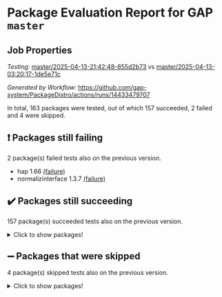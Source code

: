 # Package Evaluation Report for GAP `master`

## Job Properties

*Testing:* [master/2025-04-13-21:42:48-855d2b73](https://github.com/gap-system/PackageDistro/blob/data/reports/master/2025-04-13-21:42:48-855d2b73) vs [master/2025-04-13-03:20:17-1de5e71c](https://github.com/gap-system/PackageDistro/blob/data/reports/master/2025-04-13-03:20:17-1de5e71c)

*Generated by Workflow:* https://github.com/gap-system/PackageDistro/actions/runs/14433479707

In total, 163 packages were tested, out of which 157 succeeded, 2 failed and 4 were skipped.

## :exclamation: Packages still failing

2 package(s) failed tests also on the previous version.
- hap 1.66 [(failure)](https://github.com/gap-system/PackageDistro/actions/runs/14433479707/job/40471225468)
- normalizinterface 1.3.7 [(failure)](https://github.com/gap-system/PackageDistro/actions/runs/14433479707/job/40471230978)

## :heavy_check_mark: Packages still succeeding

157 package(s) succeeded tests also on the previous version.
<details><summary>Click to show packages!</summary>

- 4ti2interface 2024.11-01 [(success)](https://github.com/gap-system/PackageDistro/actions/runs/14433479707/job/40471211792)
- ace 5.7.0 [(success)](https://github.com/gap-system/PackageDistro/actions/runs/14433479707/job/40471211903)
- aclib 1.3.2 [(success)](https://github.com/gap-system/PackageDistro/actions/runs/14433479707/job/40471211995)
- agt 0.3.1 [(success)](https://github.com/gap-system/PackageDistro/actions/runs/14433479707/job/40471212111)
- alco 1.1.1 [(success)](https://github.com/gap-system/PackageDistro/actions/runs/14433479707/job/40471212215)
- alnuth 3.2.1 [(success)](https://github.com/gap-system/PackageDistro/actions/runs/14433479707/job/40471212334)
- anupq 3.3.1 [(success)](https://github.com/gap-system/PackageDistro/actions/runs/14433479707/job/40471212454)
- atlasrep 2.1.9 [(success)](https://github.com/gap-system/PackageDistro/actions/runs/14433479707/job/40471214652)
- autodoc 2023.06.19 [(success)](https://github.com/gap-system/PackageDistro/actions/runs/14433479707/job/40471214963)
- automata 1.16 [(success)](https://github.com/gap-system/PackageDistro/actions/runs/14433479707/job/40471215158)
- automgrp 1.3.3 [(success)](https://github.com/gap-system/PackageDistro/actions/runs/14433479707/job/40471216879)
- autpgrp 1.11.1 [(success)](https://github.com/gap-system/PackageDistro/actions/runs/14433479707/job/40471217061)
- cap 2025.04-04 [(success)](https://github.com/gap-system/PackageDistro/actions/runs/14433479707/job/40471217227)
- caratinterface 2.3.7 [(success)](https://github.com/gap-system/PackageDistro/actions/runs/14433479707/job/40471217409)
- cddinterface 2024.09.02 [(success)](https://github.com/gap-system/PackageDistro/actions/runs/14433479707/job/40471217608)
- circle 1.6.6 [(success)](https://github.com/gap-system/PackageDistro/actions/runs/14433479707/job/40471217771)
- classicpres 1.22 [(success)](https://github.com/gap-system/PackageDistro/actions/runs/14433479707/job/40471217954)
- cohomolo 1.6.11 [(success)](https://github.com/gap-system/PackageDistro/actions/runs/14433479707/job/40471218144)
- congruence 1.2.7 [(success)](https://github.com/gap-system/PackageDistro/actions/runs/14433479707/job/40471218300)
- corefreesub 0.6 [(success)](https://github.com/gap-system/PackageDistro/actions/runs/14433479707/job/40471218507)
- corelg 1.57 [(success)](https://github.com/gap-system/PackageDistro/actions/runs/14433479707/job/40471218716)
- crime 1.6 [(success)](https://github.com/gap-system/PackageDistro/actions/runs/14433479707/job/40471218889)
- crisp 1.4.6 [(success)](https://github.com/gap-system/PackageDistro/actions/runs/14433479707/job/40471219095)
- crypting 0.10.5 [(success)](https://github.com/gap-system/PackageDistro/actions/runs/14433479707/job/40471219293)
- cryst 4.1.27 [(success)](https://github.com/gap-system/PackageDistro/actions/runs/14433479707/job/40471219452)
- crystcat 1.1.10 [(success)](https://github.com/gap-system/PackageDistro/actions/runs/14433479707/job/40471219720)
- ctbllib 1.3.9 [(success)](https://github.com/gap-system/PackageDistro/actions/runs/14433479707/job/40471219933)
- cubefree 1.20 [(success)](https://github.com/gap-system/PackageDistro/actions/runs/14433479707/job/40471220137)
- curlinterface 2.4.0 [(success)](https://github.com/gap-system/PackageDistro/actions/runs/14433479707/job/40471220414)
- cvec 2.8.3 [(success)](https://github.com/gap-system/PackageDistro/actions/runs/14433479707/job/40471220613)
- datastructures 0.3.1 [(success)](https://github.com/gap-system/PackageDistro/actions/runs/14433479707/job/40471220801)
- deepthought 1.0.8 [(success)](https://github.com/gap-system/PackageDistro/actions/runs/14433479707/job/40471221021)
- design 1.8.2 [(success)](https://github.com/gap-system/PackageDistro/actions/runs/14433479707/job/40471221225)
- difsets 2.3.1 [(success)](https://github.com/gap-system/PackageDistro/actions/runs/14433479707/job/40471221423)
- digraphs 1.10.0 [(success)](https://github.com/gap-system/PackageDistro/actions/runs/14433479707/job/40471221634)
- edim 1.3.8 [(success)](https://github.com/gap-system/PackageDistro/actions/runs/14433479707/job/40471221835)
- example 4.4.0 [(success)](https://github.com/gap-system/PackageDistro/actions/runs/14433479707/job/40471221968)
- examplesforhomalg 2023.10-01 [(success)](https://github.com/gap-system/PackageDistro/actions/runs/14433479707/job/40471222110)
- factint 1.6.3 [(success)](https://github.com/gap-system/PackageDistro/actions/runs/14433479707/job/40471222255)
- ferret 1.0.14 [(success)](https://github.com/gap-system/PackageDistro/actions/runs/14433479707/job/40471222385)
- fga 1.5.0 [(success)](https://github.com/gap-system/PackageDistro/actions/runs/14433479707/job/40471222486)
- fining 1.5.6 [(success)](https://github.com/gap-system/PackageDistro/actions/runs/14433479707/job/40471222602)
- float 1.0.7 [(success)](https://github.com/gap-system/PackageDistro/actions/runs/14433479707/job/40471222747)
- format 1.4.4 [(success)](https://github.com/gap-system/PackageDistro/actions/runs/14433479707/job/40471222878)
- forms 1.2.12 [(success)](https://github.com/gap-system/PackageDistro/actions/runs/14433479707/job/40471223019)
- fplsa 1.2.6 [(success)](https://github.com/gap-system/PackageDistro/actions/runs/14433479707/job/40471223167)
- fr 2.4.13 [(success)](https://github.com/gap-system/PackageDistro/actions/runs/14433479707/job/40471223347)
- francy 2.0.3 [(success)](https://github.com/gap-system/PackageDistro/actions/runs/14433479707/job/40471223497)
- fwtree 1.3 [(success)](https://github.com/gap-system/PackageDistro/actions/runs/14433479707/job/40471223611)
- gapdoc 1.6.7 [(success)](https://github.com/gap-system/PackageDistro/actions/runs/14433479707/job/40471223806)
- gauss 2024.11-01 [(success)](https://github.com/gap-system/PackageDistro/actions/runs/14433479707/job/40471223948)
- gaussforhomalg 2024.08-01 [(success)](https://github.com/gap-system/PackageDistro/actions/runs/14433479707/job/40471224087)
- gbnp 1.1.0 [(success)](https://github.com/gap-system/PackageDistro/actions/runs/14433479707/job/40471224219)
- generalizedmorphismsforcap 2025.02-01 [(success)](https://github.com/gap-system/PackageDistro/actions/runs/14433479707/job/40471224343)
- genss 1.6.9 [(success)](https://github.com/gap-system/PackageDistro/actions/runs/14433479707/job/40471224495)
- gradedmodules 2024.12-01 [(success)](https://github.com/gap-system/PackageDistro/actions/runs/14433479707/job/40471224654)
- gradedringforhomalg 2024.07-01 [(success)](https://github.com/gap-system/PackageDistro/actions/runs/14433479707/job/40471224844)
- grape 4.9.2 [(success)](https://github.com/gap-system/PackageDistro/actions/runs/14433479707/job/40471224950)
- groupoids 1.76 [(success)](https://github.com/gap-system/PackageDistro/actions/runs/14433479707/job/40471225043)
- grpconst 2.6.5 [(success)](https://github.com/gap-system/PackageDistro/actions/runs/14433479707/job/40471225142)
- guarana 0.96.3 [(success)](https://github.com/gap-system/PackageDistro/actions/runs/14433479707/job/40471225240)
- guava 3.20 [(success)](https://github.com/gap-system/PackageDistro/actions/runs/14433479707/job/40471225351)
- hapcryst 0.1.15 [(success)](https://github.com/gap-system/PackageDistro/actions/runs/14433479707/job/40471225596)
- hecke 1.5.4 [(success)](https://github.com/gap-system/PackageDistro/actions/runs/14433479707/job/40471225733)
- help 4.0 [(success)](https://github.com/gap-system/PackageDistro/actions/runs/14433479707/job/40471225862)
- homalg 2024.01-01 [(success)](https://github.com/gap-system/PackageDistro/actions/runs/14433479707/job/40471225969)
- homalgtocas 2023.11-01 [(success)](https://github.com/gap-system/PackageDistro/actions/runs/14433479707/job/40471226102)
- ibnp 0.15 [(success)](https://github.com/gap-system/PackageDistro/actions/runs/14433479707/job/40471226240)
- idrel 2.48 [(success)](https://github.com/gap-system/PackageDistro/actions/runs/14433479707/job/40471226372)
- images 1.3.3 [(success)](https://github.com/gap-system/PackageDistro/actions/runs/14433479707/job/40471226506)
- intpic 0.4.0 [(success)](https://github.com/gap-system/PackageDistro/actions/runs/14433479707/job/40471226643)
- io 4.9.1 [(success)](https://github.com/gap-system/PackageDistro/actions/runs/14433479707/job/40471226782)
- io_forhomalg 2023.02-04 [(success)](https://github.com/gap-system/PackageDistro/actions/runs/14433479707/job/40471226924)
- irredsol 1.4.4 [(success)](https://github.com/gap-system/PackageDistro/actions/runs/14433479707/job/40471227031)
- json 2.2.2 [(success)](https://github.com/gap-system/PackageDistro/actions/runs/14433479707/job/40471227140)
- jupyterkernel 1.5.1 [(success)](https://github.com/gap-system/PackageDistro/actions/runs/14433479707/job/40471227291)
- jupyterviz 1.5.6 [(success)](https://github.com/gap-system/PackageDistro/actions/runs/14433479707/job/40471227393)
- kan 1.37 [(success)](https://github.com/gap-system/PackageDistro/actions/runs/14433479707/job/40471227534)
- kbmag 1.5.11 [(success)](https://github.com/gap-system/PackageDistro/actions/runs/14433479707/job/40471227645)
- laguna 3.9.7 [(success)](https://github.com/gap-system/PackageDistro/actions/runs/14433479707/job/40471227768)
- liealgdb 2.2.1 [(success)](https://github.com/gap-system/PackageDistro/actions/runs/14433479707/job/40471227894)
- liepring 2.9.1 [(success)](https://github.com/gap-system/PackageDistro/actions/runs/14433479707/job/40471228006)
- liering 2.4.2 [(success)](https://github.com/gap-system/PackageDistro/actions/runs/14433479707/job/40471228135)
- linearalgebraforcap 2025.04-01 [(success)](https://github.com/gap-system/PackageDistro/actions/runs/14433479707/job/40471228256)
- lins 0.9 [(success)](https://github.com/gap-system/PackageDistro/actions/runs/14433479707/job/40471228399)
- localizeringforhomalg 2023.10-01 [(success)](https://github.com/gap-system/PackageDistro/actions/runs/14433479707/job/40471228583)
- loops 3.4.4 [(success)](https://github.com/gap-system/PackageDistro/actions/runs/14433479707/job/40471228729)
- lpres 1.1.1 [(success)](https://github.com/gap-system/PackageDistro/actions/runs/14433479707/job/40471228895)
- majoranaalgebras 1.5.2 [(success)](https://github.com/gap-system/PackageDistro/actions/runs/14433479707/job/40471229028)
- mapclass 1.4.6 [(success)](https://github.com/gap-system/PackageDistro/actions/runs/14433479707/job/40471229200)
- matgrp 0.71 [(success)](https://github.com/gap-system/PackageDistro/actions/runs/14433479707/job/40471229366)
- matricesforhomalg 2024.11-02 [(success)](https://github.com/gap-system/PackageDistro/actions/runs/14433479707/job/40471229524)
- modisom 3.0.0 [(success)](https://github.com/gap-system/PackageDistro/actions/runs/14433479707/job/40471229704)
- modulepresentationsforcap 2024.09-02 [(success)](https://github.com/gap-system/PackageDistro/actions/runs/14433479707/job/40471229880)
- modules 2024.12-01 [(success)](https://github.com/gap-system/PackageDistro/actions/runs/14433479707/job/40471230109)
- monoidalcategories 2025.03-02 [(success)](https://github.com/gap-system/PackageDistro/actions/runs/14433479707/job/40471230289)
- nconvex 2024.12-01 [(success)](https://github.com/gap-system/PackageDistro/actions/runs/14433479707/job/40471230455)
- nilmat 1.4.2 [(success)](https://github.com/gap-system/PackageDistro/actions/runs/14433479707/job/40471230629)
- nock 1.5 [(success)](https://github.com/gap-system/PackageDistro/actions/runs/14433479707/job/40471230795)
- nq 2.5.11 [(success)](https://github.com/gap-system/PackageDistro/actions/runs/14433479707/job/40471231192)
- numericalsgps 1.4.0 [(success)](https://github.com/gap-system/PackageDistro/actions/runs/14433479707/job/40471231386)
- openmath 11.5.3 [(success)](https://github.com/gap-system/PackageDistro/actions/runs/14433479707/job/40471231567)
- orb 5.0.0 [(success)](https://github.com/gap-system/PackageDistro/actions/runs/14433479707/job/40471231770)
- packagemanager 1.6.2 [(success)](https://github.com/gap-system/PackageDistro/actions/runs/14433479707/job/40471231984)
- patternclass 2.4.5 [(success)](https://github.com/gap-system/PackageDistro/actions/runs/14433479707/job/40471232223)
- permut 2.0.5 [(success)](https://github.com/gap-system/PackageDistro/actions/runs/14433479707/job/40471232725)
- polenta 1.3.11 [(success)](https://github.com/gap-system/PackageDistro/actions/runs/14433479707/job/40471232969)
- polymaking 0.8.7 [(success)](https://github.com/gap-system/PackageDistro/actions/runs/14433479707/job/40471233128)
- primgrp 3.4.4 [(success)](https://github.com/gap-system/PackageDistro/actions/runs/14433479707/job/40471233354)
- profiling 2.6.0 [(success)](https://github.com/gap-system/PackageDistro/actions/runs/14433479707/job/40471233555)
- qdistrnd 0.9.5 [(success)](https://github.com/gap-system/PackageDistro/actions/runs/14433479707/job/40471233787)
- qpa 1.35 [(success)](https://github.com/gap-system/PackageDistro/actions/runs/14433479707/job/40471234002)
- quagroup 1.8.4 [(success)](https://github.com/gap-system/PackageDistro/actions/runs/14433479707/job/40471234225)
- radiroot 2.9 [(success)](https://github.com/gap-system/PackageDistro/actions/runs/14433479707/job/40471234384)
- rcwa 4.7.1 [(success)](https://github.com/gap-system/PackageDistro/actions/runs/14433479707/job/40471234538)
- rds 1.8 [(success)](https://github.com/gap-system/PackageDistro/actions/runs/14433479707/job/40471234702)
- recog 1.4.4 [(success)](https://github.com/gap-system/PackageDistro/actions/runs/14433479707/job/40471234892)
- repndecomp 1.3.0 [(success)](https://github.com/gap-system/PackageDistro/actions/runs/14433479707/job/40471235075)
- repsn 3.1.2 [(success)](https://github.com/gap-system/PackageDistro/actions/runs/14433479707/job/40471235196)
- resclasses 4.7.3 [(success)](https://github.com/gap-system/PackageDistro/actions/runs/14433479707/job/40471235375)
- ringsforhomalg 2024.11-02 [(success)](https://github.com/gap-system/PackageDistro/actions/runs/14433479707/job/40471235524)
- sco 2023.08-01 [(success)](https://github.com/gap-system/PackageDistro/actions/runs/14433479707/job/40471235695)
- scscp 2.4.3 [(success)](https://github.com/gap-system/PackageDistro/actions/runs/14433479707/job/40471235849)
- semigroups 5.5.0 [(success)](https://github.com/gap-system/PackageDistro/actions/runs/14433479707/job/40471235978)
- sglppow 2.4 [(success)](https://github.com/gap-system/PackageDistro/actions/runs/14433479707/job/40471236127)
- sgpviz 0.999.6 [(success)](https://github.com/gap-system/PackageDistro/actions/runs/14433479707/job/40471236254)
- simpcomp 2.1.14 [(success)](https://github.com/gap-system/PackageDistro/actions/runs/14433479707/job/40471236371)
- singular 2024.06.03 [(success)](https://github.com/gap-system/PackageDistro/actions/runs/14433479707/job/40471236502)
- sl2reps 1.1 [(success)](https://github.com/gap-system/PackageDistro/actions/runs/14433479707/job/40471236610)
- sla 1.6.2 [(success)](https://github.com/gap-system/PackageDistro/actions/runs/14433479707/job/40471236726)
- smallantimagmas 0.3.0 [(success)](https://github.com/gap-system/PackageDistro/actions/runs/14433479707/job/40471236854)
- smallgrp 1.5.4 [(success)](https://github.com/gap-system/PackageDistro/actions/runs/14433479707/job/40471236966)
- smallsemi 0.7.2 [(success)](https://github.com/gap-system/PackageDistro/actions/runs/14433479707/job/40471237092)
- sonata 2.9.6 [(success)](https://github.com/gap-system/PackageDistro/actions/runs/14433479707/job/40471237257)
- sophus 1.27 [(success)](https://github.com/gap-system/PackageDistro/actions/runs/14433479707/job/40471237398)
- sotgrps 1.3 [(success)](https://github.com/gap-system/PackageDistro/actions/runs/14433479707/job/40471237525)
- spinsym 1.5.2 [(success)](https://github.com/gap-system/PackageDistro/actions/runs/14433479707/job/40471237644)
- standardff 1.0 [(success)](https://github.com/gap-system/PackageDistro/actions/runs/14433479707/job/40471237738)
- symbcompcc 1.3.2 [(success)](https://github.com/gap-system/PackageDistro/actions/runs/14433479707/job/40471237844)
- thelma 1.3 [(success)](https://github.com/gap-system/PackageDistro/actions/runs/14433479707/job/40471237984)
- tomlib 1.2.11 [(success)](https://github.com/gap-system/PackageDistro/actions/runs/14433479707/job/40471238114)
- toolsforhomalg 2024.09-01 [(success)](https://github.com/gap-system/PackageDistro/actions/runs/14433479707/job/40471238217)
- toric 1.9.6 [(success)](https://github.com/gap-system/PackageDistro/actions/runs/14433479707/job/40471238347)
- transgrp 3.6.5 [(success)](https://github.com/gap-system/PackageDistro/actions/runs/14433479707/job/40471238464)
- typeset 1.2.2 [(success)](https://github.com/gap-system/PackageDistro/actions/runs/14433479707/job/40471238609)
- ugaly 4.1.3 [(success)](https://github.com/gap-system/PackageDistro/actions/runs/14433479707/job/40471238760)
- unipot 1.6 [(success)](https://github.com/gap-system/PackageDistro/actions/runs/14433479707/job/40471238866)
- unitlib 4.2.0 [(success)](https://github.com/gap-system/PackageDistro/actions/runs/14433479707/job/40471238979)
- utils 0.89 [(success)](https://github.com/gap-system/PackageDistro/actions/runs/14433479707/job/40471239111)
- uuid 0.7 [(success)](https://github.com/gap-system/PackageDistro/actions/runs/14433479707/job/40471239244)
- walrus 0.9991 [(success)](https://github.com/gap-system/PackageDistro/actions/runs/14433479707/job/40471239361)
- wedderga 4.10.5 [(success)](https://github.com/gap-system/PackageDistro/actions/runs/14433479707/job/40471239481)
- wpe 0.8 [(success)](https://github.com/gap-system/PackageDistro/actions/runs/14433479707/job/40471239611)
- xmod 2.92 [(success)](https://github.com/gap-system/PackageDistro/actions/runs/14433479707/job/40471239718)
- xmodalg 1.32 [(success)](https://github.com/gap-system/PackageDistro/actions/runs/14433479707/job/40471239822)
- yangbaxter 0.10.6 [(success)](https://github.com/gap-system/PackageDistro/actions/runs/14433479707/job/40471239933)
- zeromqinterface 0.16 [(success)](https://github.com/gap-system/PackageDistro/actions/runs/14433479707/job/40471240039)
</details>

## :heavy_minus_sign: Packages that were skipped

4 package(s) skipped tests also on the previous version.
<details><summary>Click to show packages!</summary>

- browse 1.8.21 [(skipped)](https://github.com/gap-system/PackageDistro/actions/runs/14433479707/job/40471098221)
- itc 1.5.1 [(skipped)](https://github.com/gap-system/PackageDistro/actions/runs/14433479707/job/40471098221)
- polycyclic 2.16 [(skipped)](https://github.com/gap-system/PackageDistro/actions/runs/14433479707/job/40471098221)
- xgap 4.32 [(skipped)](https://github.com/gap-system/PackageDistro/actions/runs/14433479707/job/40471098221)
</details>

